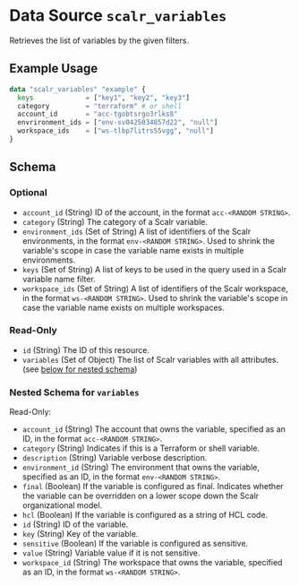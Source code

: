 # Data Source `scalr_variables`

Retrieves the list of variables by the given filters.

## Example Usage

```terraform
data "scalr_variables" "example" {
  keys             = ["key1", "key2", "key3"]
  category         = "terraform" # or shell
  account_id       = "acc-tgobtsrgo3rlks8"
  envrironment_ids = ["env-sv0425034857d22", "null"]
  workspace_ids    = ["ws-tlbp7litrs55vgg", "null"]
}
```

<!-- Manually filling the schema here because of https://github.com/hashicorp/terraform-plugin-docs/issues/28 -->
## Schema

### Optional

- `account_id` (String) ID of the account, in the format `acc-<RANDOM STRING>`.
- `category` (String) The category of a Scalr variable.
- `environment_ids` (Set of String) A list of identifiers of the Scalr environments, in the format `env-<RANDOM STRING>`. Used to shrink the variable's scope in case the variable name exists in multiple environments.
- `keys` (Set of String) A list of keys to be used in the query used in a Scalr variable name filter.
- `workspace_ids` (Set of String) A list of identifiers of the Scalr workspace, in the format `ws-<RANDOM STRING>`. Used to shrink the variable's scope in case the variable name exists on multiple workspaces.

### Read-Only

- `id` (String) The ID of this resource.
- `variables` (Set of Object) The list of Scalr variables with all attributes. (see [below for nested schema](#nestedatt--variables))

<a id="nestedatt--variables"></a>
### Nested Schema for `variables`

Read-Only:

- `account_id` (String) The account that owns the variable, specified as an ID, in the format `acc-<RANDOM STRING>`.
- `category` (String) Indicates if this is a Terraform or shell variable.
- `description` (String) Variable verbose description.
- `environment_id` (String) The environment that owns the variable, specified as an ID, in the format `env-<RANDOM STRING>`.
- `final` (Boolean) If the variable is configured as final. Indicates whether the variable can be overridden on a lower scope down the Scalr organizational model.
- `hcl` (Boolean) If the variable is configured as a string of HCL code.
- `id` (String) ID of the variable.
- `key` (String) Key of the variable.
- `sensitive` (Boolean) If the variable is configured as sensitive.
- `value` (String) Variable value if it is not sensitive.
- `workspace_id` (String) The workspace that owns the variable, specified as an ID, in the format `ws-<RANDOM STRING>`.
